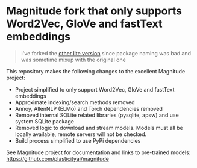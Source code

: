 # Magnitude fork that only supports Word2Vec, GloVe and fastText embeddings
> I've forked the [other lite version](https://github.com/neuml/magnitude) since package naming was bad and was sometime mixup with the original one

This repository makes the following changes to the excellent Magnitude project: 

- Project simplified to only support Word2Vec, GloVe and fastText embeddings
- Approximate indexing/search methods removed
- Annoy, AllenNLP (ELMo) and Torch dependencies removed
- Removed internal SQLite related libraries (pysqlite, apsw) and use system SQLite package
- Removed logic to download and stream models. Models must all be locally available, remote servers will not be checked.
- Build process simplified to use PyPi dependencies

See Magnitude project for documentation and links to pre-trained models: https://github.com/plasticityai/magnitude
